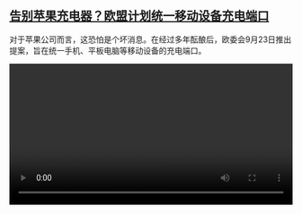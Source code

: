 <!--1632491224000-->
[告别苹果充电器？欧盟计划统一移动设备充电端口](https://www.dw.com/zh/%E5%91%8A%E5%88%AB%E8%8B%B9%E6%9E%9C%E5%85%85%E7%94%B5%E5%99%A8%EF%BC%9F%E6%AC%A7%E7%9B%9F%E8%AE%A1%E5%88%92%E7%BB%9F%E4%B8%80%E7%A7%BB%E5%8A%A8%E8%AE%BE%E5%A4%87%E5%85%85%E7%94%B5%E7%AB%AF%E5%8F%A3%20/a-59297151)
------

<p>对于苹果公司而言，这恐怕是个坏消息。在经过多年酝酿后，欧委会9月23日推出提案，旨在统一手机、平板电脑等移动设备的充电端口。</small></p><video src="https://tvdownloaddw-a.akamaihd.net/dwtv_video/flv/vdt_zh/2021/bchi210924_001_cec89cable_sd_avc.mp4" controls style="width:100%"></video>
